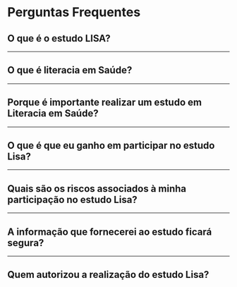# Perguntas Frequentes

## O que é o estudo LISA?


---

## O que é literacia em Saúde?


---

## Porque é importante realizar um estudo em Literacia em Saúde?


---

## O que é que eu ganho em participar no estudo Lisa?


---

## Quais são os riscos associados à minha participação no estudo Lisa?


---

## A informação que fornecerei ao estudo ficará segura?


---

## Quem autorizou a realização do estudo Lisa?


